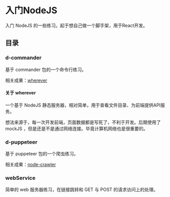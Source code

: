 # 入门NodeJS

入门 NodeJS 的一些练习。起于想自己做一个脚手架，用于React开发。

## 目录

### d-commander

基于 commander 包的一个命令行练习。

相关成果：[wherever](https://github.com/Coyeah/wherever)

#### 关于 wherever

一个基于 NodeJS 静态服务器，相对简单，用于查看文件目录、为前端提供API服务。

想法来源于，每一次开发前端，页面数据都是写死了，不利于开发。后期使用了 mockJS ，但是还是不是通过网络连接。毕竟计算机网络也是很重要的。

### d-puppeteer

基于 puppeteer 包的一个爬虫练习。

相关成果：[node-crawler](https://github.com/Coyeah/node-crawler)

### webService

简单的 web 服务器练习，在链接跳转和 GET 与 POST 的请求访问上的处理。
